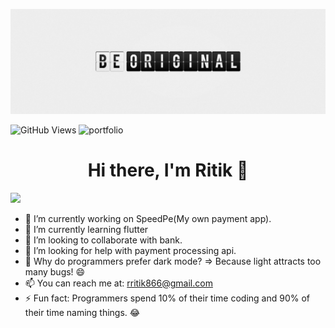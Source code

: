 ![ritikraj0315](https://github.com/ritikraj0315/ritikraj0315/blob/main/public/be_original.png)

![GitHub Views](https://komarev.com/ghpvc/?username=ritikraj0315&color=FAC151)
![portfolio](https://img.shields.io/badge/Blogger-Follow%20Me-FAC151.svg?logo=hashnode&logoWidth=20)

<h1 align="center">Hi there, I'm Ritik 👋</h1>

![](https://visitcount.itsvg.in/api?id=ritikraj0315&label=Profile%20View%20Counter&color=0&icon=5&pretty=true)

- 🔭 I’m currently working on SpeedPe(My own payment app).
- 🌱 I’m currently learning flutter
- 👯 I’m looking to collaborate with bank.
- 🤔 I’m looking for help with payment processing api.
- 💬 Why do programmers prefer dark mode? => Because light attracts too many bugs! 😄
- 📫 You can reach me at: rritik866@gmail.com
- ⚡ Fun fact: Programmers spend 10% of their time coding and 90% of their time naming things. 😂


